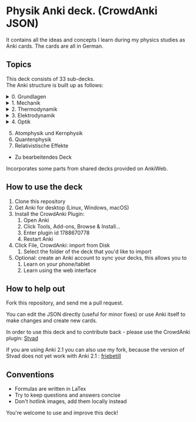# Physik Anki deck. (CrowdAnki JSON)

It contains all the ideas and concepts I learn during my physics studies as Anki cards. The cards are all in German.

## Topics
This deck consists of 33 sub-decks.\
The Anki structure is built up as follows:

<details/>
  <summary>0. Grundlagen</summary>
  
    i. Fehlerrechnung
    ii. Koryphäen
    iii. Licht
    iv. Periodensystem
    v. Sonnensystem
    
</details>
<details/>
  <summary>1. Mechanik</summary>
  
    i. Translation
    ii. Rotation
    iii. Gravitation
    iv. Schwingungen und Wellen
    v. Deformierbare Körper
</details>
<details/>
  <summary>2. Thermodynamik</summary>
  
    i. Temperatur und Wärme
    ii. Aggregatzustände
    iii. Kreisprozesse und Entropie
    iv. Technische Verfahren
</details>
<details/>
  <summary>3. Elektrodynamik</summary>
  
    i. Elektrostatik
    ii. Gleichströme
    iii. Magnetismus
    iv. Wechselstrom und Oszilliskop
    v. Elektronische Bauelemente
    vi. Elektromagnetische Wellen
</details>
<details/>
  <summary>4. Optik</summary>
  
    i. Beugung und Interferenz
    ii. Reflexion, Brechung, Polarisation
    iii. Abbildung
    iv. Optische Verfahren
</details>

5. Atomphysik und Kernphysik
6. Quantenphysik
7. Relativistische Effekte
* Zu bearbeitendes Deck

Incorporates some parts from shared decks provided on AnkiWeb.

## How to use the deck
1. Clone this repository
1. Get Anki for desktop (Linux, Windows, macOS)
1. Install the CrowdAnki Plugin:
    1. Open Anki
    1. Click Tools, Add-ons, Browse & Install...
    1. Enter plugin id 1788670778
    1. Restart Anki
1. Click File, CrowdAnki: import from Disk
    1. Select the folder of the deck that you'd like to import
1. Optional: create an Anki account to sync your decks, this allows you to
    1. Learn on your phone/tablet
    1. Learn using the web interface


## How to help out

Fork this repository, and send me a pull request.

You can edit the JSON directly (useful for minor fixes) or use Anki itself to make changes and create new cards.

In order to use this deck and to contribute back - please use the CrowdAnki plugin: [Stvad](https://github.com/Stvad/CrowdAnki)

If you are using Anki 2.1 you can also use my fork, because the version of Stvad does not yet work with Anki 2.1 : [friebetill](https://github.com/friebetill/CrowdAnki)

## Conventions

- Formulas are written in LaTex
- Try to keep questions and answers concise
- Don't hotlink images, add them locally instead

You're welcome to use and improve this deck!
